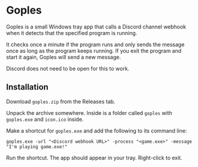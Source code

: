 # Goples

Goples is a small Windows tray app that calls a Discord channel webhook when it detects that the specified program is running.

It checks once a minute if the program runs and only sends the message once as long as the program keeps running. If you exit the program and start it again, Goples will send a new message.

Discord does not need to be open for this to work.

## Installation

Download `goples.zip` from the Releases tab. 

Unpack the archive somewhere. Inside is a folder called `goples` with `goples.exe` and `icon.ico` inside.

Make a shortcut for `goples.exe` and add the following to its command line:

```
goples.exe -url "<Discord webhook URL>" -process "<game.exe>" -message "I'm playing game.exe!"
```

Run the shortcut. The app should appear in your tray. Right-click to exit.
